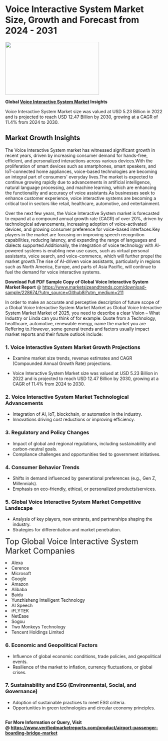 <H1>Voice Interactive System Market Size, Growth and Forecast from 2024 - 2031</H1><img class="aligncenter size-medium wp-image-584254" src="https://thirdeyenews.in/wp-content/uploads/2024/09/Global-Market-Research-300x168.jpeg" alt="" width="300" height="168" /><p><strong>Global&nbsp;<a href="https://www.marketsizeandtrends.com/download-sample/228674/?utm_source=Github8j?utm_medium=211">Voice Interactive System Market</a> Insights</strong></p><p>Voice Interactive System Market size was valued at USD 5.23 Billion in 2022 and is projected to reach USD 12.47 Billion by 2030, growing at a CAGR of 11.4% from 2024 to 2030.</p><p><h2>Market Growth Insights</h2> <p>The Voice Interactive System market has witnessed significant growth in recent years, driven by increasing consumer demand for hands-free, efficient, and personalized interactions across various devices.With the proliferation of smart devices such as smartphones, smart speakers, and IoT-connected home appliances, voice-based technologies are becoming an integral part of consumers' everyday lives.The market is expected to continue growing rapidly due to advancements in artificial intelligence, natural language processing, and machine learning, which are enhancing the functionality and accuracy of voice assistants.As businesses seek to enhance customer experience, voice interactive systems are becoming a critical tool in sectors like retail, healthcare, automotive, and entertainment.</p> <p>Over the next few years, the Voice Interactive System market is forecasted to expand at a compound annual growth rate (CAGR) of over 20%, driven by technological advancements, increasing adoption of voice-activated devices, and growing consumer preference for voice-based interfaces.Key players in the market are focusing on improving speech recognition capabilities, reducing latency, and expanding the range of languages and dialects supported.Additionally, the integration of voice technology with AI-powered systems is enabling new use cases, such as virtual personal assistants, voice search, and voice-commerce, which will further propel the market growth.The rise of AI-driven voice assistants, particularly in regions such as North America, Europe, and parts of Asia Pacific, will continue to fuel the demand for voice interactive systems.</p> <p><span class=""><strong>Download Full PDF Sample Copy of Global Voice Interactive System Market Report</strong> @ <a href="https://www.marketsizeandtrends.com/download-sample/228674/?utm_source=Github8j?utm_medium=211" target="_blank">https://www.marketsizeandtrends.com/download-sample/228674/?utm_source=Github8j?utm_medium=211</a></span></p><p>In order to make an accurate and perceptive description of future scope of a Global&nbsp;Voice Interactive System Market Market as Global&nbsp;Voice Interactive System Market Market of 2025, you need to describe a clear Vision &ndash; What Industry or Linda can you think of for example: Quote from a Technology, healthcare, automotive, renewable energy, name the market you are Reffering to.However, some general trends and factors usually impact market reports and their future outlook include:</p><h3>1.&nbsp;<strong>Voice Interactive System Market Growth Projections</strong></h3><ul><li>Examine market size trends, revenue estimates and CAGR (Compounded Annual Growth Rate) projections.</li><li><p>Voice Interactive System Market size was valued at USD 5.23 Billion in 2022 and is projected to reach USD 12.47 Billion by 2030, growing at a CAGR of 11.4% from 2024 to 2030.</p></li></ul><h3>2.&nbsp;<strong>Voice Interactive System Market Technological Advancements</strong></h3><ul><li>Integration of AI, IoT, blockchain, or automation in the industry.</li><li>Innovations driving cost reductions or improving efficiency.</li></ul><h3>3.&nbsp;<strong>Regulatory and Policy Changes</strong></h3><ul><li>Impact of global and regional regulations, including sustainability and carbon-neutral goals.</li><li>Compliance challenges and opportunities tied to government initiatives.</li></ul><h3>4.&nbsp;<strong>Consumer Behavior Trends</strong></h3><ul><li>Shifts in demand influenced by generational preferences (e.g., Gen Z, Millennials).</li><li>Emphasis on eco-friendly, ethical, or personalized products/services.</li></ul><h3>5.&nbsp;<strong>Global Voice Interactive System Market Competitive Landscape</strong></h3><ul><li>Analysis of key players, new entrants, and partnerships shaping the industry.</li><li>Strategies for differentiation and market penetration.</li></ul><p data-pm-slice="1 1 []"><span style="color: inherit; font-family: inherit; font-size: 25px;">Top Global Voice Interactive System Market Companies</span></p><div class="" data-test-id=""><p><li>Alexa</li><li> Cerence</li><li> Microsoft</li><li> Google</li><li> Amazon</li><li> Alibaba</li><li> Baidu</li><li> Yunzhisheng Intelligent Technology</li><li> AI Speech</li><li> iFLYTEK</li><li> NetEase</li><li> Sogou</li><li> Two Monkeys Technology</li><li> Tencent Holdings Limited</li></p></div><h3>6.&nbsp;<strong>Economic and Geopolitical Factors</strong></h3><ul><li>Influence of global economic conditions, trade policies, and geopolitical events.</li><li>Resilience of the market to inflation, currency fluctuations, or global crises.</li></ul><h3>7.&nbsp;<strong>Sustainability and ESG (Environmental, Social, and Governance)</strong></h3><ul><li>Adoption of sustainable practices to meet ESG criteria.</li><li>Opportunities in green technologies and circular economy principles.</li></ul><h2><strong style="font-size: 14px;">For More Information or Query, Visit @&nbsp;</strong><a style="background-color: #ffffff; font-size: 14px;" href="https://www.marketsizeandtrends.com/report/voice-interactive-system-market/" target="_blank">https://www.verifiedmarketreports.com/product/airport-passenger-boarding-bridge-market</a></h2>